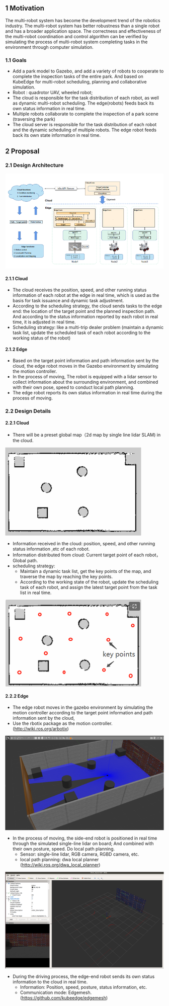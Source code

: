 ## 1 Motivation

The multi-robot system has become the development trend of the robotics industry. The multi-robot system has better robustness than a single robot and has a broader application space. The correctness and effectiveness of the multi-robot coordination and control algorithm can be verified by simulating the process of multi-robot system completing tasks in the environment through computer simulation.

### 1.1 Goals

- Add a park model to Gazebo, and add a variety of robots to cooperate to complete the inspection tasks of the entire park. And based on KubeEdge for multi-robot scheduling, planning and collaborative simulation.
- Robot : quadrotor UAV, wheeled robot;
- The cloud is responsible for the task distribution of each robot, as well as dynamic multi-robot scheduling. The edge(robots) feeds back its own status information in real time.
- Multiple robots collaborate to complete the inspection of a park scene (traversing the park)
- The cloud server is responsible for the task distribution of each robot and the dynamic scheduling of multiple robots. The edge robot feeds back its own state information in real time.

## 2 Proposal

### 2.1 Design Architecture

![image-20220802161242504](images/image-20220802161242504.png)

#### 2.1.1 Cloud

- The cloud receives the position, speed, and other running status information of each robot at the edge in real time, which is used as the basis for task issuance and dynamic task adjustment.
- According to the scheduling strategy, the cloud sends tasks to the edge end: the location of the target point and the planned inspection path. And according to the status information reported by each robot in real time, it is adjusted in real time.
- Scheduling strategy: like a multi-trip dealer problem (maintain a dynamic task list, update the scheduled task of each robot according to the working status of the robot)

#### 2.1.2 Edge

- Based on the target point information and path information sent by the cloud, the edge robot moves in the Gazebo environment by simulating the motion controller.
- In the process of moving, The robot is equipped with a lidar sensor to collect information about the surrounding environment, and combined with their own pose, speed to conduct  local path planning.
- The edge robot reports its own status information in real time during the process of moving.

### 2.2 Design Details

#### 2.2.1 Cloud

- There will be a preset global map（2d map by single line lidar SLAM) in the cloud.

![1659406177722-3f006cbd-1e1e-4030-a5a2-65108f30634c-16594266427154](images/1659406177722-3f006cbd-1e1e-4030-a5a2-65108f30634c-16594266427154.png)

- Information received in the cloud:  position, speed, and other running status information ,etc of each robot.
- Information distributed from cloud: Current target point of each robot，Global path.
- scheduling strategy:
  - Maintain a dynamic task list, get the key points of the map, and traverse the map by reaching the key points.
  - According to the working state of the robot, update the scheduling task of each robot, and assign the latest target point from the task list in real time.

<img src="images/image-20220802154858516-16594266407293.png" alt="image-20220802154858516"  />

#### 2.2.2 Edge

- The edge robot moves in the gazebo environment by simulating the motion controller according to the target point information and path information sent by the cloud, 
- Use the rbotix package as the motion controller. (http://wiki.ros.org/arbotix)

![1659406251178-2b0e5403-0358-46ec-8912-8a1a16167fa1-16594268430217](images/1659406251178-2b0e5403-0358-46ec-8912-8a1a16167fa1-16594268430217-16594291659851.png)

- In the process of moving, the side-end robot is positioned in real time through the simulated single-line lidar on board; And combined with their own posture, speed. Do local path planning.
  - Sensor: single-line lidar,  RGB camera, RGBD camera, etc.
  - local path planning: dwa local planner (http://wiki.ros.org/dwa_local_planner)

<img src="images/1659406272774-78d96118-4ac8-4ee0-8a43-d21d7a1174e5-165942695647110.png" alt="2022-08-02 09-56-54屏幕截图.png"  />

- During the driving process, the edge-end robot sends its own status information to the cloud in real time.
  - Information: Position, speed, posture, status information, etc.
  - Communication mode: Edgemesh. (https://github.com/kubeedge/edgemesh)

